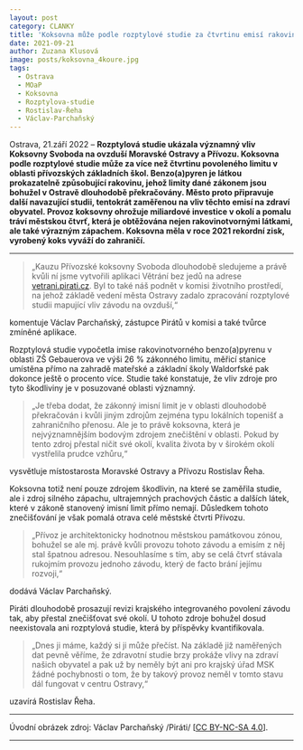 ```yaml
---
layout: post
category: CLANKY
title: 'Koksovna může podle rozptylové studie za čtvrtinu emisí rakovinotvorného benzoapyrenu'		
date: 2021-09-21
author: Zuzana Klusová
image: posts/koksovna_4koure.jpg
tags:				
  - Ostrava		
  - MOaP
  - Koksovna
  - Rozptylova-studie
  - Rostislav-Řeha
  - Václav-Parchaňský
---
```


Ostrava, 21.září 2022 – **Rozptylová studie ukázala významný vliv Koksovny Svoboda na ovzduší Moravské Ostravy a Přívozu. Koksovna podle rozptylové studie může za více než čtvrtinu povoleného limitu v oblasti přívozských základních škol. Benzo(a)pyren je látkou prokazatelně způsobující rakovinu, jehož limity dané zákonem jsou bohužel v Ostravě dlouhodobě překračovány. Město proto připravuje další navazující studii, tentokrát zaměřenou na vliv těchto emisí na zdraví obyvatel. Provoz koksovny ohrožuje miliardové investice v okolí a pomalu tráví městskou čtvrť, která je obtěžována nejen rakovinotvornými látkami, ale také výrazným zápachem. Koksovna měla v roce 2021 rekordní zisk, vyrobený koks vyváží do zahraničí.**

<hr />

>„Kauzu Přívozské koksovny Svoboda dlouhodobě sledujeme a právě kvůli ní jsme vytvořili aplikaci Větrání bez jedů na adrese [vetrani.pirati.cz](https://vetrani.pirati.cz). Byl to také náš podnět v komisi životního prostředí, na jehož základě vedení města Ostravy zadalo zpracování rozptylové studii mapující vliv závodu na ovzduší,“

komentuje Václav Parchaňský, zástupce Pirátů v komisi a také tvůrce zmíněné aplikace.

Rozptylová studie vypočetla imise rakovinotvorného benzo(a)pyrenu v oblasti ZŠ Gebauerova ve výši 26 % zákonného limitu, měřicí stanice umístěna přímo na zahradě mateřské a základní školy Waldorfské pak dokonce ještě o procento více. Studie také konstatuje, že vliv zdroje pro tyto škodliviny je v posuzované oblasti významný.

>„Je třeba dodat, že zákonný imisní limit je v oblasti dlouhodobě překračován i kvůli jiným zdrojům zejména typu lokálních topenišť a zahraničního přenosu. Ale je to právě koksovna, která je nejvýznamnějším bodovým zdrojem znečištění v oblasti. Pokud by tento zdroj přestal ničit své okolí, kvalita života by v širokém okolí vystřelila prudce vzhůru,“

vysvětluje místostarosta Moravské Ostravy a Přívozu Rostislav Řeha.

Koksovna totiž není pouze zdrojem škodlivin, na které se zaměřila studie, ale i zdroj silného zápachu, ultrajemných prachových částic a dalších látek, které v zákoně stanovený imisní limit přímo nemají. Důsledkem tohoto znečišťování je však pomalá otrava celé městské čtvrti Přívozu.

>„Přívoz je architektonicky hodnotnou městskou památkovou zónou, bohužel se ale mj. právě kvůli provozu tohoto závodu a emisím z něj stal špatnou adresou. Nesouhlasíme s tím, aby se celá čtvrť stávala rukojmím provozu jednoho závodu, který de facto brání jejímu rozvoji,“

dodává Václav Parchaňský.

Piráti dlouhodobě prosazují revizi krajského integrovaného povolení závodu tak, aby přestal znečišťovat své okolí. U tohoto zdroje bohužel dosud neexistovala ani rozptylová studie, která by příspěvky kvantifikovala.

>„Dnes ji máme, každý si ji může přečíst. Na základě již naměřených dat pevně věříme, že zdravotní studie brzy prokáže vlivy na zdraví našich obyvatel a pak už by neměly být ani pro krajský úřad MSK žádné pochybnosti o tom, že by takový provoz neměl v tomto stavu dál fungovat v centru Ostravy,“

uzavírá Rostislav Řeha.

---

Úvodní obrázek zdroj: Václav Parchaňský /Piráti/ \[[CC BY-NC-SA 4.0](https://creativecommons.org/licenses/by-nc-sa/4.0/deed.cs)\].


- - -
